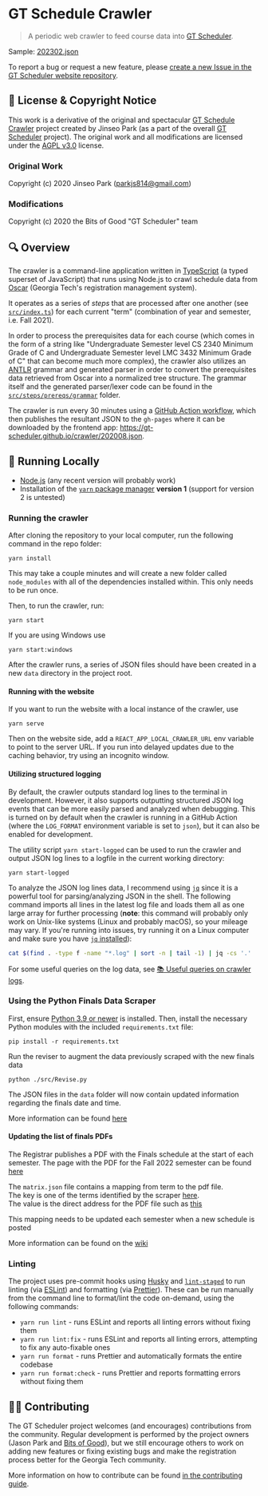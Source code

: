 # GT Schedule Crawler

> A periodic web crawler to feed course data into [GT Scheduler](https://bitsofgood.org/scheduler).

Sample: [202302.json](https://gt-scheduler.github.io/crawler-v2/202302.json)

To report a bug or request a new feature, please [create a new Issue in the GT Scheduler website repository](https://github.com/gt-scheduler/website/issues/new/choose).

## 📃 License & Copyright Notice

This work is a derivative of the original and spectacular [GT Schedule Crawler](https://github.com/64json/gt-schedule-crawler) project created by Jinseo Park (as a part of the overall [GT Scheduler](https://github.com/64json/gt-scheduler) project). The original work and all modifications are licensed under the [AGPL v3.0](https://github.com/64json/gt-scheduler/blob/master/LICENSE) license.

### Original Work

Copyright (c) 2020 Jinseo Park (parkjs814@gmail.com)

### Modifications

Copyright (c) 2020 the Bits of Good "GT Scheduler" team

## 🔍 Overview

The crawler is a command-line application written in [TypeScript](https://www.typescriptlang.org/) (a typed superset of JavaScript) that runs using Node.js to crawl schedule data from [Oscar](https://oscar.gatech.edu/) (Georgia Tech's registration management system).

It operates as a series of _steps_ that are processed after one another (see [`src/index.ts`](/src/index.ts)) for each current "term" (combination of year and semester, i.e. Fall 2021).

In order to process the prerequisites data for each course (which comes in the form of a string like "Undergraduate Semester level CS 2340 Minimum Grade of C and Undergraduate Semester level LMC 3432 Minimum Grade of C" that can become much more complex), the crawler also utilizes an [ANTLR](https://www.antlr.org/) grammar and generated parser in order to convert the prerequisites data retrieved from Oscar into a normalized tree structure. The grammar itself and the generated parser/lexer code can be found in the [`src/steps/prereqs/grammar`](/src/steps/prereqs/grammar) folder.

The crawler is run every 30 minutes using a [GitHub Action workflow](/.github/workflows/crawling.yml), which then publishes the resultant JSON to the `gh-pages` where it can be downloaded by the frontend app: https://gt-scheduler.github.io/crawler/202008.json.

## 🚀 Running Locally

- [Node.js](https://nodejs.org/en/) (any recent version will probably work)
- Installation of the [`yarn` package manager](https://classic.yarnpkg.com/en/docs/install/) **version 1** (support for version 2 is untested)

### Running the crawler

After cloning the repository to your local computer, run the following command in the repo folder:

```
yarn install
```

This may take a couple minutes and will create a new folder called `node_modules` with all of the dependencies installed within. This only needs to be run once.

Then, to run the crawler, run:

```
yarn start
```

If you are using Windows use

```
yarn start:windows
```

After the crawler runs, a series of JSON files should have been created in a new `data` directory in the project root.

#### Running with the website

If you want to run the website with a local instance of the crawler, use

```
yarn serve
```

Then on the website side, add a `REACT_APP_LOCAL_CRAWLER_URL` env variable to point to the server URL. If you run into delayed updates due to the caching behavior, try using an incognito window.

#### Utilizing structured logging

By default, the crawler outputs standard log lines to the terminal in development. However, it also supports outputting structured JSON log events that can be more easily parsed and analyzed when debugging. This is turned on by default when the crawler is running in a GitHub Action (where the `LOG_FORMAT` environment variable is set to `json`), but it can also be enabled for development.

The utility script `yarn start-logged` can be used to run the crawler and output JSON log lines to a logfile in the current working directory:

```
yarn start-logged
```

To analyze the JSON log lines data, I recommend using [`jq`](https://stedolan.github.io/jq/) since it is a powerful tool for parsing/analyzing JSON in the shell. The following command imports all lines in the latest log file and loads them all as one large array for further processing (**note**: this command will probably only work on Unix-like systems (Linux and probably macOS), so your mileage may vary. If you're running into issues, try running it on a Linux computer and make sure you have [`jq` installed](https://stedolan.github.io/jq/)):

```sh
cat $(find . -type f -name "*.log" | sort -n | tail -1) | jq -cs '.'
```

For some useful queries on the log data, see [📚 Useful queries on crawler logs](https://github.com/gt-scheduler/crawler/wiki/%F0%9F%93%9A-Useful-queries-on-crawler-logs).

### Using the Python Finals Data Scraper

First, ensure [Python 3.9 or newer](https://www.python.org/downloads/) is installed. Then, install the necessary Python modules with the included `requirements.txt` file:

```
pip install -r requirements.txt
```

Run the reviser to augment the data previously scraped with the new finals data

```
python ./src/Revise.py
```

The JSON files in the `data` folder will now contain updated information regarding the finals date and time.

More information can be found [here](https://github.com/gt-scheduler/crawler/wiki/Finals-Scraping#process)

#### Updating the list of finals PDFs

The Registrar publishes a PDF with the Finals schedule at the start of each semester.
The page with the PDF for the Fall 2022 semester can be found [here](https://registrar.gatech.edu/info/final-exam-matrix-fall-2022)

The `matrix.json` file contains a mapping from term to the pdf file.
<br>The key is one of the terms identified by the scraper [here](https://gt-scheduler.github.io/crawler-v2/index.json).
<br>The value is the direct address for the PDF file such as [this](https://registrar.gatech.edu/files/202208%20Final%20Exam%20Matrix.pdf)

This mapping needs to be updated each semester when a new schedule is posted

More information can be found on the [wiki](https://github.com/gt-scheduler/crawler/wiki/Finals-Scraping)

### Linting

The project uses pre-commit hooks using [Husky](https://typicode.github.io/husky/#/) and [`lint-staged`](https://www.npmjs.com/package/lint-staged) to run linting (via [ESLint](https://eslint.org/)) and formatting (via [Prettier](https://prettier.io/)). These can be run manually from the command line to format/lint the code on-demand, using the following commands:

- `yarn run lint` - runs ESLint and reports all linting errors without fixing them
- `yarn run lint:fix` - runs ESLint and reports all linting errors, attempting to fix any auto-fixable ones
- `yarn run format` - runs Prettier and automatically formats the entire codebase
- `yarn run format:check` - runs Prettier and reports formatting errors without fixing them

## 👩‍💻 Contributing

The GT Scheduler project welcomes (and encourages) contributions from the community. Regular development is performed by the project owners (Jason Park and [Bits of Good](https://bitsofgood.org/)), but we still encourage others to work on adding new features or fixing existing bugs and make the registration process better for the Georgia Tech community.

More information on how to contribute can be found [in the contributing guide](/CONTRIBUTING.md).
